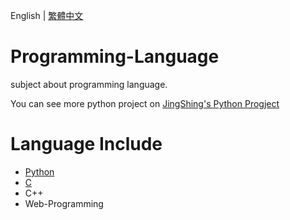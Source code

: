 English | [繁體中文](READ_TCH.md)
# Programming-Language
subject about programming language.

You can see more python project on [JingShing's Python Progject](https://github.com/JingShing-Python)

# Language Include
* [Python](Python)
* [C](C)
* C++
* Web-Programming
